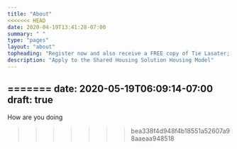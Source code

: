```yaml
---
title: "About"
<<<<<<< HEAD
date: 2020-04-19T13:41:28-07:00
summary: " "
type: "pages"
layout: "about"
topheading: "Register now and also receive a FREE copy of Tie Lasater; 4 Keys to Wealth"
description: "Apply to the Shared Housing Solution Housing Model"
---
```

=======
date: 2020-05-19T06:09:14-07:00
draft: true
---

How are you doing
>>>>>>> bea338f4d948f4b18551a52607a98aaeaa948518

